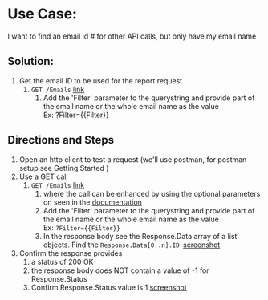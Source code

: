 # Use Case:

I want to find an email id # for other API calls, but only have my email name

## Solution:  

1. Get the email ID to be used for the report request
    1.  `GET /Emails`  [link](https://developer.benchmarkemail.com/#0068614f-f224-141b-b1eb-8768abc0f5d3) 
        1.  Add the 'Filter' parameter to the querystring and provide part of the email name or the whole email name as the value  \
Ex: ?Filter={{Filter}}

## Directions and Steps 

1. Open an http client to test a request (we'll use postman, for postman setup see Getting Started )
1. Use a GET call  
   1.  `GET /Emails`  [link](https://developer.benchmarkemail.com/#0068614f-f224-141b-b1eb-8768abc0f5d3) 
        1.  where the call can be enhanced by using the optional parameters on seen in the [documentation](https://developer.benchmarkemail.com/#0068614f-f224-141b-b1eb-8768abc0f5d3) 
        1.  Add the 'Filter' parameter to the querystring and provide part of the email name or the whole email name as the value  \
Ex: `?Filter={{Filter}}`
        1.  In the response body see the Response.Data array of a list objects. Find the <code>Response.Data[0..n].ID </code>[screenshot](https://www.dropbox.com/s/9m0t0hvhq0g4wza/2018-09-19_10-52-59.png?dl=0)
1.  Confirm the response provides 
    1.  a status of 200 OK 
    1.  the response body does NOT contain a value of -1 for Response.Status 
    1.  Confirm Response.Status value is 1 [screenshot](https://www.dropbox.com/s/ewwb8p0pshwwwxz/2018-09-13_13-41-35.png?dl=0)